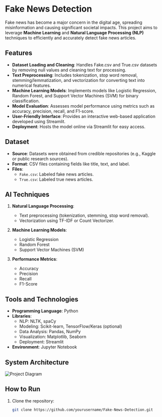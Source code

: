 # Fake News Detection

Fake news has become a major concern in the digital age, spreading misinformation and causing significant societal impacts. This project aims to leverage **Machine Learning** and **Natural Language Processing (NLP)** techniques to efficiently and accurately detect fake news articles.

## Features

- **Dataset Loading and Cleaning**: Handles Fake.csv and True.csv datasets by removing null values and cleaning text for processing.
- **Text Preprocessing**: Includes tokenization, stop word removal, stemming/lemmatization, and vectorization for converting text into numerical features.
- **Machine Learning Models**: Implements models like Logistic Regression, Random Forest, and Support Vector Machines (SVM) for binary classification.
- **Model Evaluation**: Assesses model performance using metrics such as accuracy, precision, recall, and F1-score.
- **User-Friendly Interface**: Provides an interactive web-based application developed using Streamlit.
- **Deployment**: Hosts the model online via Streamlit for easy access.

## Dataset

- **Source**: Datasets were obtained from credible repositories (e.g., Kaggle or public research sources).
- **Format**: CSV files containing fields like title, text, and label.
- **Files**:
  - `Fake.csv`: Labeled fake news articles.
  - `True.csv`: Labeled true news articles.

## AI Techniques

1. **Natural Language Processing**:
   - Text preprocessing (tokenization, stemming, stop word removal).
   - Vectorization using TF-IDF or Count Vectorizer.

2. **Machine Learning Models**:
   - Logistic Regression
   - Random Forest
   - Support Vector Machines (SVM)

3. **Performance Metrics**:
   - Accuracy
   - Precision
   - Recall
   - F1-Score

## Tools and Technologies

- **Programming Language**: Python
- **Libraries**:
  - NLP: NLTK, spaCy
  - Modeling: Scikit-learn, TensorFlow/Keras (optional)
  - Data Analysis: Pandas, NumPy
  - Visualization: Matplotlib, Seaborn
  - Deployment: Streamlit
- **Environment**: Jupyter Notebook

## System Architecture

![Project Diagram](path-to-diagram-image) <!-- Replace with an actual link to your diagram -->

## How to Run

1. Clone the repository:
   ```bash
   git clone https://github.com/yourusername/Fake-News-Detection.git
